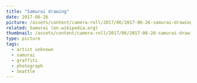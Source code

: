 ```yaml
---
title: "Samurai drawing"
date: 2017-06-26
picture: /assets/content/camera-roll/2017/06/2017-06-26-samurai-drawing/20170626_032946029_iOS.jpg
related: Samurai (en.wikipedia.org)
thumbnail: /assets/content/camera-roll/2017/06/2017-06-26-samurai-drawing/20170626_032946029_iOS-thumbnail.jpg
type: picture
tags:
  - artist unknown
  - samurai
  - graffiti
  - photograph
  - Seattle
---
```

